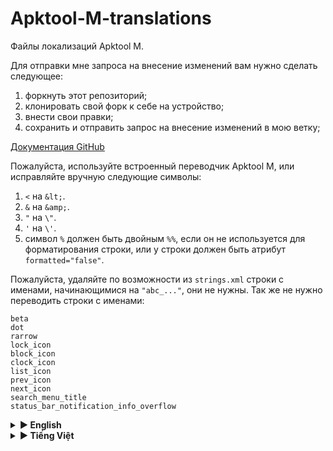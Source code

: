 # Apktool-M-translations
Файлы локализаций Apktool M.

Для отправки мне запроса на внесение изменений вам нужно сделать следующее:
1. форкнуть этот репозиторий;
2. клонировать свой форк к себе на устройство;
3. внести свои правки;
4. сохранить и отправить запрос на внесение изменений в мою ветку;

[Документация GitHub](https://help.github.com/articles/using-pull-requests/ "Документация GitHub")

Пожалуйста, используйте встроенный переводчик Apktool M, или исправляйте вручную следующие символы:
1. `<` на `&lt;`.
2. `&` на `&amp;`.
3. `"` на `\"`.
3. `'` на `\'`.
4. символ `%` должен быть двойным `%%`, если он не используется для форматирования строки, или у строки должен быть атрибут `formatted="false"`.

Пожалуйста, удаляйте по возможности из `strings.xml` строки с именами, начинающимися на `"abc_..."`, они не нужны.
Так же не нужно переводить строки с именами:
```
beta
dot
rarrow
lock_icon
block_icon
clock_icon
list_icon
prev_icon
next_icon
search_menu_title
status_bar_notification_info_overflow
```

<details>
<summary><b>▶ English</b></summary>
Apktool M localization files.

To send me a change request you need to do the following:
1. fork this repository;
2. clone your fork to your device;
3. make your edits;
4. save and submit a pull request to my branch;

[GitHub documentation](https://help.github.com/articles/using-pull-requests/ "GitHub documentation")

Please use Apktool M's built-in translator, or manually correct the following characters:
1. `<` to `&lt;`.
2. `&` to `&amp;`.
3. `"` to `\"`.
3. `'` to `\'`.
4. the `%` character must be a double `%%` if it is not used to format the string, or the string must have a `formatted="false"` attribute.

Please delete strings with names beginning with `"abc_..."` from `strings.xml` if possible, they are not needed.
Also strings with names don't need to be translated:
```
beta
dot
rarrow
lock_icon
block_icon
clock_icon
list_icon
prev_icon
next_icon
search_menu_title
status_bar_notification_info_overflow
```
</details>

<details>
<summary><b>▶ Tiếng Việt </b></summary>
Các tệp localization của Apktool M.

Để gửi yêu cầu thay đổi, bạn cần thực hiện các bước sau:
1. fork kho lưu trữ này;
2. clone bản fork về thiết bị của bạn;
3. chỉnh sửa;
4. lưu và gửi pull request tới nhánh của tôi;

[Hướng dẫn sử dụng GitHub](https://help.github.com/articles/using-pull-requests/ "Hướng dẫn sử dụng GitHub")

Vui lòng sử dụng trình dịch tích hợp sẵn của Apktool M, hoặc tự chỉnh sửa các ký tự sau:
1. `<` thành `&lt;`.
2. `&` thành `&amp;`.
3. `"` thành `\"`.
3. `'` thành `\'`.
4. ký tự `%` phải là `%%` đôi nếu không dùng để định dạng chuỗi, hoặc chuỗi phải có thuộc tính `formatted="false"`.

Nếu có thể, hãy xóa các chuỗi có tên bắt đầu bằng `"abc_..."` khỏi tệp `strings.xml`, chúng không cần thiết.
Ngoài ra, các chuỗi có tên sau đây không cần dịch:
```
beta
dot
rarrow
lock_icon
block_icon
clock_icon
list_icon
prev_icon
next_icon
search_menu_title
status_bar_notification_info_overflow
```
</details>
